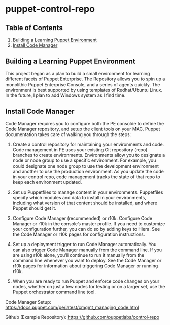 # puppet-control-repo

## Table of Contents

1. [Building a Learning Puppet Environment](#building-a-learning-environent)
2. [Install Code Manager](#install-code-manager)

## Building a Learning Puppet Environment
This project began as a plan to build a small environment for learning different facets of Puppet Enterprise.  The Repository allows you to spin up a monolithic Puppet Enterprise Console, and a series of agents quickly.  The environment is best supported by using templates of Redhat/Ubuntu Linux.  In the future, I plan to add Windows system as I find time.

## Install Code Manager
Code Manager requires you to configure both the PE consolde to define the Code Manager repository, and setup the client tools on your MAC.  Puppet documentation takes care of walking you through the steps:

1. Create a control repository for maintaining your environments and code.  Code management in PE uses your existing Git repository (repo) branches to create environments. Environments allow you to designate a node or node group to use a specific environment. For example, you could designate one node group to use the development environment and another to use the production environment. As you update the code in your control repo, code management tracks the state of that repo to keep each environment updated.

2. Set up Puppetfiles to manage content in your environments.  Puppetfiles specify which modules and data to install in your environments, including what version of that content should be installed, and where Puppet should get it.

3. Configure Code Manager (recommended) or r10k.  Configure Code Manager or r10k in the console’s master profile. If you need to customize your configuration further, you can do so by adding keys to Hiera. See the Code Manager or r10k pages for configuration instructions.

4. Set up a deployment trigger to run Code Manager automatically. You can also trigger Code Manager manually from the command line. If you are using r10k alone, you’ll continue to run it manually from the command line whenever you want to deploy. See the Code Manager or r10k pages for information about triggering Code Manager or running r10k.

5. When you are ready to run Puppet and enforce code changes on your nodes, whether on just a few nodes for testing or on a larger set, use the Puppet orchestrator command line tool.

Code Manager Setup:  https://docs.puppet.com/pe/latest/cmgmt_managing_code.html

Github (Example Repository): https://github.com/puppetlabs/control-repo

